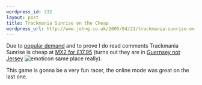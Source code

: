 ```yaml
--- 
wordpress_id: 332
layout: post
title: Trackmania Sunrise on the Cheap
wordpress_url: http://www.johng.co.uk/2005/04/21/trackmania-sunrise-on-the-cheap/
---
```

Due to <a target="_self" href="http://www.johng.co.uk/2005/03/31/jersey-the-island-of-warehouses/#comment-225">popular demand</a> and to prove I do read comments Trackmania Sunrise is cheap at <a target="_self" href="http://www.mx2.co.uk/acatalog/MX2_co_uk_PC_Pre_Orders_S_Z_336.html">MX2 for &pound;17.95</a> (turns out they are in <a target="_self" href="http://www.johng.co.uk/2005/03/31/jersey-the-island-of-warehouses/">Guernsey not Jersey</a> <img border="0" title="emoticon" alt="emoticon" src="http://www.johng.co.uk/wp-content/plugins/Wysi-Wordpress/plugins/emotions/images/blush.gif" /> same place really). 

This game is gonna be a very fun racer, the online mode was great on the last one.
